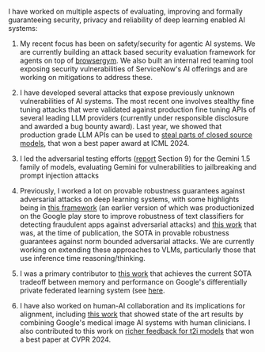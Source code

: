 I have worked on multiple aspects of evaluating, improving and formally guaranteeing security, privacy and reliability of deep learning enabled AI systems: 

1. My recent focus has been on safety/security for agentic AI systems. We are currently building an attack based security evaluation framework for agents on top of [browsergym](https://github.com/ServiceNow/BrowserGym). We also built an internal red teaming tool exposing security vulnerabilities of ServiceNow's AI offerings and are working on mitigations to address these.

2. I have developed several attacks that expose previously unknown vulnerabilities of AI systems. The most recent one involves stealthy fine tuning attacks that were validated against production fine tuning APIs of several leading LLM providers (currently under responsible disclosure and awarded a bug bounty award). Last year, we showed that production grade LLM APIs can be used to [steal parts of closed source models](https://not-just-memorization.github.io/partial-model-stealing.html), that won a best paper award at ICML 2024.

3. I led the adversarial testing efforts ([report](https://storage.googleapis.com/deepmind-media/gemini/gemini_v1_5_report.pdf) Section 9)  for the Gemini 1.5 family of models, evaluating Gemini for vulnerabilities to jailbreaking and prompt injection attacks 

4. Previously, I worked a lot on provable robustness guarantees against adversarial attacks on deep learning systems, with some highlights being in [this framework](https://github.com/google-deepmind/jax_verify) (an earlier version of which was productionized on the Google play store to improve robustness of text classifiers for detecting fraudulent apps against adversarial attacks) and [this work](https://arxiv.org/abs/2206.10550) that was, at the time of publication, the SOTA in provable robustness guarantees against norm bounded adversarial attacks. We are currently working on extending these approaches to VLMs, particularly those that use inference time reasoning/thinking. 

5. I was a primary contributor to [this work](https://arxiv.org/abs/2404.16706) that achieves the current SOTA tradeoff between memory and performance on Google's differentially private federated learning system (see [here](https://arxiv.org/html/2408.08868v2).

6. I have also worked on human-AI collaboration and its implications for alignment, including [this work](https://deepmind.google/discover/blog/codoc-developing-reliable-ai-tools-for-healthcare/) that showed state of the art results by combining Google's medical image AI systems with human clinicians. I also contributed to this work on [richer feedback for t2i models](https://openaccess.thecvf.com/content/CVPR2024/html/Liang_Rich_Human_Feedback_for_Text-to-Image_Generation_CVPR_2024_paper.html) that won a best paper at CVPR 2024.

